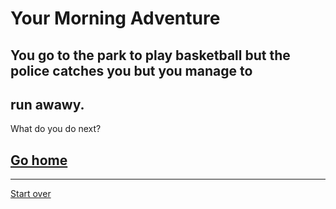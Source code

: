 # Your Morning Adventure 
## You go to the park to play basketball but the police catches you but you manage to
run awawy.
---
What do you do next?
## [Go home](parentskillyou.md)

---
[Start over](start.md)